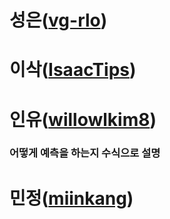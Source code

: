 # 성은([vg-rlo](https://github.com/vg-rlo))
# 이삭([IsaacTips](https://github.com/IsaacTips))
# 인유([willowlkim8](https://github.com/willowkim8))

### 어떻게 예측을 하는지 수식으로 설명

# 민정([miinkang](https://github.com/miinkang))
